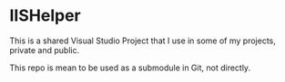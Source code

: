 # IISHelper

This is a shared Visual Studio Project that I use in some of my projects, private and public.

This repo is mean to be used as a submodule in Git, not directly.